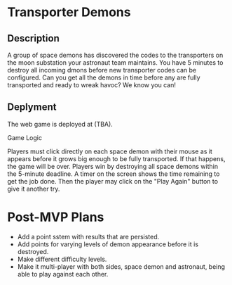 # Transporter Demons

## Description

A group of space demons has discovered the codes to the transporters on the moon substation your astronaut team maintains. You have 5 minutes to destroy all incoming dmons before new transporter codes can be configured. Can you get all the demons in time before any are fully transported and ready to wreak havoc? We know you can!


## Deplyment

The web game is deployed at (TBA).


Game Logic

Players must click directly on each space demon with their mouse as it appears before it grows big enough to be fully transported. If that happens, the game will be over. Players win by destroying all space demons within the 5-minute deadline. A timer on the screen shows the time remaining to get the job done. Then the player may click on the "Play Again" button to give it another try.


# Post-MVP Plans

- Add a point sstem with results that are persisted.
- Add points for varying levels of demon appearance before it is destroyed.
- Make different difficulty levels.
- Make it multi-player with both sides, space demon and astronaut, being able to play against each other.
